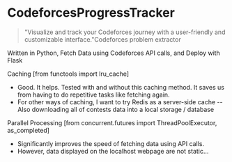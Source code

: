 # CodeforcesProgressTracker
> "Visualize and track your Codeforces journey with a user-friendly and customizable interface."Codeforces problem extractor 

Written in Python, Fetch Data using Codeforces API calls, and Deploy with Flask

Caching [from functools import lru_cache]
- Good. It helps. Tested with and without this caching method. It saves us from having to do repetitive tasks like fetching again.
- For other ways of caching, I want to try Redis as a server-side cache
-- Also downloading all of contests data into a local storage / database

Parallel Processing [from concurrent.futures import ThreadPoolExecutor, as_completed]
- Significantly improves the speed of fetching data using API calls. 
- However, data displayed on the localhost webpage are not static...
